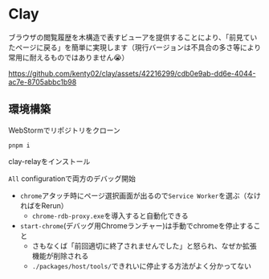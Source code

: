 # Clay

ブラウザの閲覧履歴を木構造で表すビューアを提供することにより、「前見ていたページに戻る」を簡単に実現します（現行バージョンは不具合の多さ等により常用に耐えるものではありません😭）


https://github.com/kenty02/clay/assets/42216299/cdb0e9ab-dd6e-4044-ac7e-8705abbc1b98


## 環境構築

WebStormでリポジトリをクローン

```shell
pnpm i
```

clay-relayをインストール

`All` configurationで両方のデバッグ開始

- `chrome`アタッチ時にページ選択画面が出るので`Service Worker`を選ぶ（なければをRerun）
  - `chrome-rdb-proxy.exe`を導入すると自動化できる
- `start-chrome`(デバッグ用Chromeランチャー)は手動でchromeを停止すること
  - さもなくば「前回適切に終了されませんでした」と怒られ、なぜか拡張機能が削除される
  - `./packages/host/tools/`できれいに停止する方法がよく分かってない
